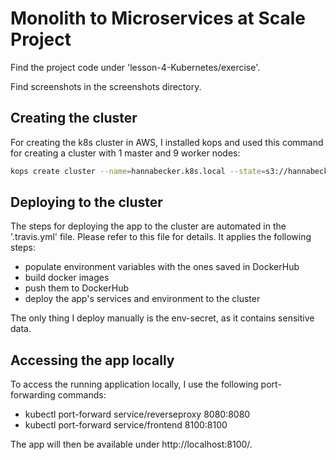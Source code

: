 # Monolith to Microservices at Scale Project

Find the project code under 'lesson-4-Kubernetes/exercise'.

Find screenshots in the screenshots directory.

## Creating the cluster
For creating the k8s cluster in AWS, I installed kops and used this command for creating a cluster with 1 master and 9 worker nodes:
```bash
kops create cluster --name=hannabecker.k8s.local --state=s3://hannabecker-kops-state-store --zones=eu-central-1a --node-count=9 --node-size=t2.micro --master-count=1 --master-size=t2.micro
```

## Deploying to the cluster
The steps for deploying the app to the cluster are automated in the '.travis.yml' file. Please refer to this file for details. It applies the following steps:
* populate environment variables with the ones saved in DockerHub
* build docker images
* push them to DockerHub
* deploy the app's services and environment to the cluster
 
The only thing I deploy manually is the env-secret, as it contains sensitive data. 

## Accessing the app locally
To access the running application locally, I use the following port-forwarding commands:
* kubectl port-forward service/reverseproxy 8080:8080
* kubectl port-forward service/frontend 8100:8100

The app will then be available under http://localhost:8100/.